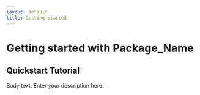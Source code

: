 ```yaml
---
layout: default
title: Getting started
---
```


# Getting started with **Package_Name**

## Quickstart Tutorial

Body text: Enter your description here.
